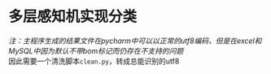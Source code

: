 # 多层感知机实现分类

*注：主程序生成的结果文件在pycharm中可以以正常的utf8编码，但是在excel和MySQL中因为默认不带bom标记而仍存在不支持的问题*
<br>
因此需要一个清洗脚本`clean.py`，转成总能识别的utf8